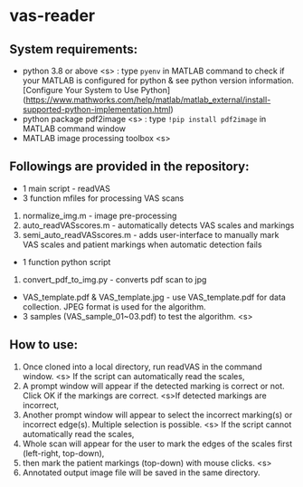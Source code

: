 # vas-reader

## System requirements:
- python 3.8 or above <s\>
  : type `pyenv` in MATLAB command to check if your MATLAB is configured for python & see python version information.<br/>
  [Configure Your System to Use Python] (https://www.mathworks.com/help/matlab/matlab_external/install-supported-python-implementation.html)
- python package pdf2image <s\>
  : type `!pip install pdf2image` in MATLAB command window
- MATLAB image processing toolbox
<s\>
## Followings are provided in the repository:
- 1 main script - readVAS
- 3 function mfiles for processing VAS scans
1. normalize_img.m - image pre-processing
2. auto_readVASscores.m - automatically detects VAS scales and markings
3. semi_auto_readVASscores.m - adds user-interface to manually mark VAS scales and patient markings when automatic detection fails
- 1 function python script
1. convert_pdf_to_img.py - converts pdf scan to jpg
- VAS_template.pdf & VAS_template.jpg - use VAS_template.pdf for data collection. JPEG format is used for the algorithm.
- 3 samples (VAS_sample_01~03.pdf) to test the algorithm.
<s\>
## How to use:
1. Once cloned into a local directory, run readVAS in the command window.
<s\>
If the script can automatically read the scales,
2. A prompt window will appear if the detected marking is correct or not. Click OK if the markings are correct.
<s\>If detected markings are incorrect,
3. Another prompt window will appear to select the incorrect marking(s) or incorrect edge(s). Multiple selection is possible.
<s\>
If the script cannot automatically read the scales,
2. Whole scan will appear for the user to mark the edges of the scales first (left-right, top-down),
3. then mark the patient markings (top-down) with mouse clicks. 
<s\>
4. Annotated output image file will be saved in the same directory.

